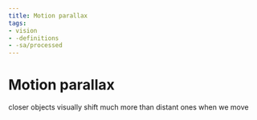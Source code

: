 ```yaml
---
title: Motion parallax
tags:
- vision
- -definitions
- -sa/processed
---
```


# Motion parallax
closer objects visually shift much more than distant ones when we move